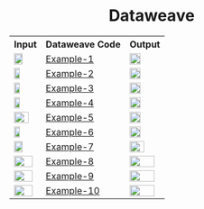 <div align=center>
  <h1>Dataweave</h1>
</div>

<div>
  <table>
    <tr>
      <th>Input</th>
      <th>Dataweave Code</th>
      <th>Output</th>
    </tr>
    <tr>
      <td><img src="https://github.com/Pooja-Siddeshware/Dataweave/blob/main/Input%20-%201.jpg" width="60%" /></td>
      <td><a href="https://github.com/Pooja-Siddeshware/Dataweave/blob/main/Example%20-%201.dwl">Example-1</a></td>
      <td><img src="https://github.com/Pooja-Siddeshware/Dataweave/blob/main/Output%20-%201.jpg" width="60%" /></td>
    </tr>
    <tr>
      <td><img src="https://github.com/Pooja-Siddeshware/Dataweave/blob/main/Input%20-%202.jpg" width="50%" /></td>
      <td><a href="https://github.com/Pooja-Siddeshware/Dataweave/blob/main/Example%20-%202.dwl">Example-2</a></td>
      <td><img src="https://github.com/Pooja-Siddeshware/Dataweave/blob/main/Output%20-%202.jpg" width="60%" /></td>
    </tr>
     <tr>
      <td><img src="https://github.com/Pooja-Siddeshware/Dataweave/blob/main/Input%20-%203.jpg" width="50%" /></td>
      <td><a href="https://github.com/Pooja-Siddeshware/Dataweave/blob/main/Example%20-%203.dwl">Example-3</a></td>
      <td><img src="https://github.com/Pooja-Siddeshware/Dataweave/blob/main/Output%20-%203.jpg" width="60%" /></td>
    </tr>
    <tr>
      <td><img src="https://github.com/Pooja-Siddeshware/Dataweave/blob/main/Input%20-%204.jpg" width="50%" /></td>
      <td><a href="https://github.com/Pooja-Siddeshware/Dataweave/blob/main/Example%20-%204.dwl">Example-4</a></td>
      <td><img src="https://github.com/Pooja-Siddeshware/Dataweave/blob/main/Output%20-%204.jpg" width="60%" /></td>
    </tr>
      <tr>
      <td><img src="https://github.com/Pooja-Siddeshware/Dataweave/blob/main/Input%20-%205.jpg" width="80%" /></td>
      <td><a href="https://github.com/Pooja-Siddeshware/Dataweave/blob/main/Example%20-%205.dwl">Example-5</a></td>
      <td><img src="https://github.com/Pooja-Siddeshware/Dataweave/blob/main/Output%20-%205.jpg" width="60%" /></td>
    </tr>
    <tr>
      <td><img src="https://github.com/Pooja-Siddeshware/Dataweave/blob/main/Input%20-%206.jpg" width="50%" /></td>
      <td><a href="https://github.com/Pooja-Siddeshware/Dataweave/blob/main/Example%20-%206.dwl">Example-6</a></td>
      <td><img src="https://github.com/Pooja-Siddeshware/Dataweave/blob/main/Output%20-%206.jpg" width="60%" /></td>
    </tr>
        <tr>
      <td><img src="https://github.com/Pooja-Siddeshware/Dataweave/blob/main/Input%20-%207.jpg" width="60%" /></td>
      <td><a href="https://github.com/Pooja-Siddeshware/Dataweave/blob/main/Example%20-%207.dwl">Example-7</a></td>
      <td><img src="https://github.com/Pooja-Siddeshware/Dataweave/blob/main/Output%20-%207.jpg" width="70%" /></td>
    </tr>
    <tr>
      <td><img src="https://github.com/Pooja-Siddeshware/Dataweave/blob/main/Input%20-%208.jpg" width="90%" /></td>
      <td><a href="https://github.com/Pooja-Siddeshware/Dataweave/blob/main/Example%20-%208.dwl">Example-8</a></td>
      <td><img src="https://github.com/Pooja-Siddeshware/Dataweave/blob/main/Output%20-%208.jpg" width="90%" /></td>
    </tr>
      <tr>
      <td><img src="https://github.com/Pooja-Siddeshware/Dataweave/blob/main/Input%20-%209.jpg" width="90%" /></td>
      <td><a href="https://github.com/Pooja-Siddeshware/Dataweave/blob/main/Example%20-%209.dwl">Example-9</a></td>
      <td><img src="https://github.com/Pooja-Siddeshware/Dataweave/blob/main/Output%20-%209.jpg" width="90%" /></td>
    </tr>
    <tr>
      <td><img src="https://github.com/Pooja-Siddeshware/Dataweave/blob/main/Input%20-%2010.jpg" width="90%" /></td>
      <td><a href="https://github.com/Pooja-Siddeshware/Dataweave/blob/main/Example%20-%2010.dwl">Example-10</a></td>
      <td><img src="https://github.com/Pooja-Siddeshware/Dataweave/blob/main/Output%20-%2010.jpg" width="90%" /></td>
    </tr>
  </table>
</div>
